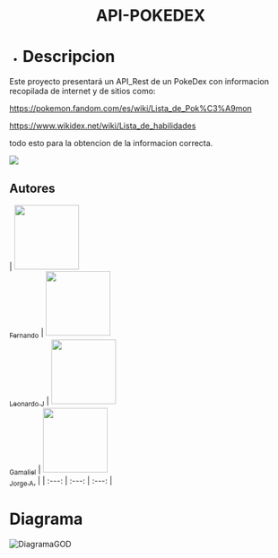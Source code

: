 <h1 align="center" zise=20> API-POKEDEX </h1>

* <h1 aling="center" zise=15> Descripcion </h1>

Este proyecto presentará un API_Rest de un PokeDex con informacion recopilada de internet y de sitios como:

https://pokemon.fandom.com/es/wiki/Lista_de_Pok%C3%A9mon
    
https://www.wikidex.net/wiki/Lista_de_habilidades


todo esto para la obtencion de la informacion correcta.

<p align="left">
    <img src="https://img.shields.io/badge/STATUS-EN%20DESAROLLO-green">
</p>

## Autores


| [<img src="https://user-images.githubusercontent.com/98494893/196017797-b916792d-df1c-460e-b850-8cd9afdd3e10.png" width=115><br><sub>Fernando</sub>](https://github.com/Fernandodani) | [<img src="https://user-images.githubusercontent.com/98494893/196018278-e7007b9a-3f62-4282-897b-3d8b9bfcaa29.png" width=115><br><sub>Leonardo J</sub>](https://github.com/Max-500) |  [<img src="https://user-images.githubusercontent.com/98494893/196018346-e55af929-ae56-4fa9-862f-75dbab155cb3.png" width=115><br><sub>Gamaliel</sub>](https://github.com/YhanderGDiazP) | [<img src="![image](https://user-images.githubusercontent.com/98494893/198060996-e58729f1-65e0-4f20-b9e2-87e5ff6adc8d.png)" width=115><br><sub>Jorge A.</sub>](https://github.com/YhanderGDiazP) |
| :---: | :---: | :---: |

<h1 zise=12>Diagrama</h1>


![DiagramaGOD](https://user-images.githubusercontent.com/98494893/196014426-30f19a61-8ebc-4fa5-b92b-48e906dc4d16.PNG)



